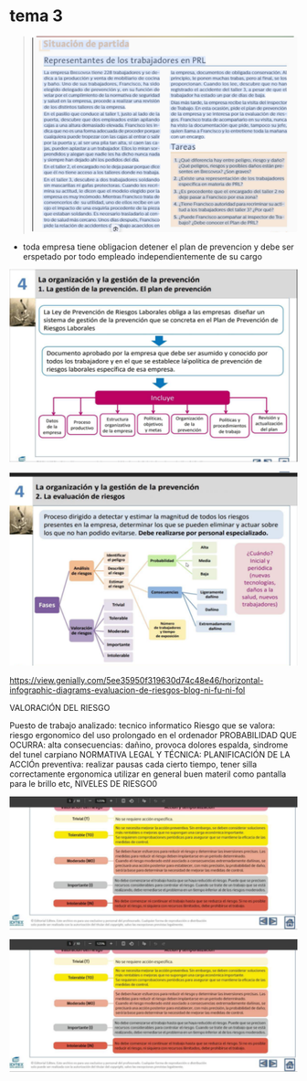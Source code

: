 # tema 3

> ![alt text](image-4.png)

- toda empresa tiene obligacion detener el plan de prevencion y debe ser erspetado por todo empleado independientemente de su cargo 

![alt text](image-6.png)

![alt text](image-5.png)


https://view.genially.com/5ee35950f319630d74c48e46/horizontal-infographic-diagrams-evaluacion-de-riesgos-blog-ni-fu-ni-fol


VALORACIÓN DEL RIESGO


Puesto de trabajo analizado: tecnico informatico 
Riesgo que se valora: riesgo ergonomico del uso prolongado en el ordenador
PROBABILIDAD QUE OCURRA: alta 
consecuencias: dañino, provoca dolores espalda, sindrome del tunel carpiano 
NORMATIVA LEGAL Y TÉCNICA: 
PLANIFICACIÓN DE LA ACCIÓn preventiva: realizar pausas cada cierto tiempo, tener silla correctamente ergonomica utilizar en general buen materil como pantalla para le brillo etc,
NIVELES DE RIESGO0

![alt text](image-7.png)


![alt text](image-7.png)